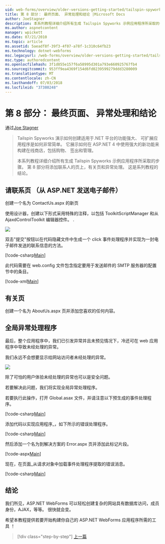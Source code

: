 ```yaml
---
uid: web-forms/overview/older-versions-getting-started/tailspin-spyworks/tailspin-spyworks-part-8
title: 第 8 部分： 最终页面、 异常处理和结论 |Microsoft Docs
author: JoeStagner
description: 本系列教程详细介绍所有生成 Tailspin Spyworks 示例应用程序所采取的步骤。 第 8 部分添加一个联系人页，有关页和异常...
ms.author: aspnetcontent
manager: wpickett
ms.date: 07/21/2010
ms.topic: article
ms.assetid: 5aeadf8f-39f3-4f07-a78f-1c310c64fb23
ms.technology: dotnet-webforms
msc.legacyurl: /web-forms/overview/older-versions-getting-started/tailspin-spyworks/tailspin-spyworks-part-8
msc.type: authoredcontent
ms.openlocfilehash: 3f1d855e157f6a58995d301a793e660925767fb4
ms.sourcegitcommit: 953ff9ea4369f154d6fd0239599279ddd3280009
ms.translationtype: MT
ms.contentlocale: zh-CN
ms.lasthandoff: 07/03/2018
ms.locfileid: "37380248"
---
```

<a name="part-8-final-pages-exception-handling-and-conclusion"></a>第 8 部分： 最终页面、 异常处理和结论
====================
通过[Joe Stagner](https://github.com/JoeStagner)

> Tailspin Spyworks 演示如何创建适用于.NET 平台的功能强大、 可扩展应用程序是如何非常简单。 它展示如何在 ASP.NET 4 中使用强大的新功能来构建在线商店，包括购物、 签出和管理。
> 
> 本系列教程详细介绍所有生成 Tailspin Spyworks 示例应用程序所采取的步骤。 第 8 部分将添加联系人的页上，有关页和异常处理。 这是系列教程的结论。


## <a id="_Toc260221680"></a>  请联系页 （从 ASP.NET 发送电子邮件）

创建一个名为 ContactUs.aspx 的新页

使用设计器，创建以下形式采用特殊的注释，以包括 ToolkitScriptManager 和从 AjaxdControlToolkit 编辑器控件。 .

![](tailspin-spyworks-part-8/_static/image1.jpg)

双击"提交"按钮以在代码隐藏文件中生成一个 click 事件处理程序并实现为一封电子邮件发送的联系信息的方法。

[!code-csharp[Main](tailspin-spyworks-part-8/samples/sample1.cs)]

此代码需要在 web.config 文件包含指定要用于发送邮件的 SMTP 服务器的配置节中的条目。

[!code-xml[Main](tailspin-spyworks-part-8/samples/sample2.xml)]

## <a id="_Toc260221681"></a>  有关页

创建一个名为 AboutUs.aspx 页并添加您喜欢的任何内容。

## <a id="_Toc260221682"></a>  全局异常处理程序

最后，整个应用程序中，我们已引发异常并且未预见情况下，冷还可在 web 应用程序中导致未经处理的异常。

我们永远不会想要显示给网站访问者未经处理的异常。

![](tailspin-spyworks-part-8/_static/image2.jpg)

除了可怕的用户体验未经处理的异常也可以是安全问题。

若要解决此问题，我们将实现全局异常处理程序。

若要执行此操作，打开 Global.asax 文件，并请注意以下预生成的事件处理程序。

[!code-csharp[Main](tailspin-spyworks-part-8/samples/sample3.cs)]

添加代码以实现应用程序\_，如下所示的错误处理程序。

[!code-csharp[Main](tailspin-spyworks-part-8/samples/sample4.cs)]

然后添加一个名为到解决方案的 Error.aspx 页并添加此标记片段。

[!code-aspx[Main](tailspin-spyworks-part-8/samples/sample5.aspx)]

现在，在页面\_从请求对象中加载事件处理程序提取的错误消息。

[!code-csharp[Main](tailspin-spyworks-part-8/samples/sample6.cs)]

## <a id="_Toc260221683"></a>  结论

我们所见，ASP.NET WebForms 可以轻松创建复杂的网站具有数据库访问，成员身份，AJAX，等等。 很快就会变。

希望本教程提供若要开始构建你自己的 ASP.NET WebForms 应用程序所需的工具 ！

> [!div class="step-by-step"]
> [上一篇](tailspin-spyworks-part-7.md)
